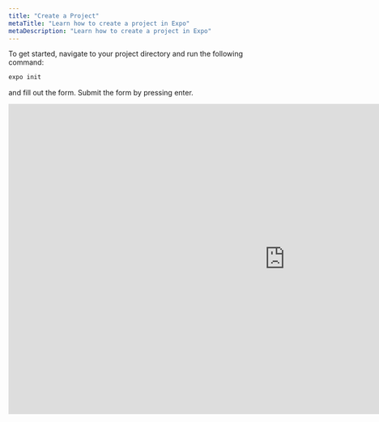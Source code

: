 ```yaml
---
title: "Create a Project"
metaTitle: "Learn how to create a project in Expo"
metaDescription: "Learn how to create a project in Expo"
---
```




To get started, navigate to your project directory and run the following command:

```bash
expo init
```

and fill out the form. Submit the form by pressing enter.
<iframe frameborder="0" scrolling="no" width="1092" height="614" src="https://api.smugmug.com/services/embed/9199859602_f67H4SZ?width=1092&height=614&albumId=205623001&albumKey=DxNTwV"></iframe>